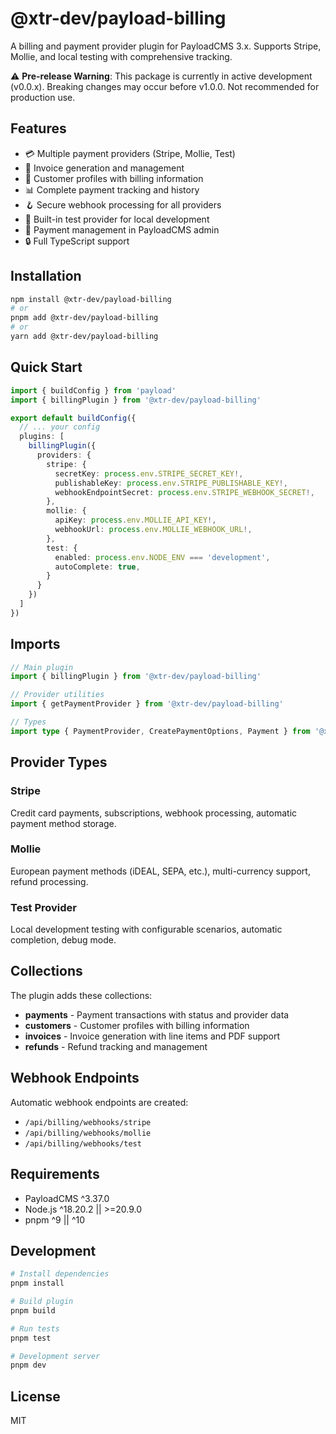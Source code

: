 # @xtr-dev/payload-billing

A billing and payment provider plugin for PayloadCMS 3.x. Supports Stripe, Mollie, and local testing with comprehensive tracking.

⚠️ **Pre-release Warning**: This package is currently in active development (v0.0.x). Breaking changes may occur before v1.0.0. Not recommended for production use.

## Features

- 💳 Multiple payment providers (Stripe, Mollie, Test)
- 🧾 Invoice generation and management
- 👥 Customer profiles with billing information
- 📊 Complete payment tracking and history
- 🪝 Secure webhook processing for all providers
- 🧪 Built-in test provider for local development
- 📱 Payment management in PayloadCMS admin
- 🔒 Full TypeScript support

## Installation

```bash
npm install @xtr-dev/payload-billing
# or
pnpm add @xtr-dev/payload-billing
# or
yarn add @xtr-dev/payload-billing
```

## Quick Start

```typescript
import { buildConfig } from 'payload'
import { billingPlugin } from '@xtr-dev/payload-billing'

export default buildConfig({
  // ... your config
  plugins: [
    billingPlugin({
      providers: {
        stripe: {
          secretKey: process.env.STRIPE_SECRET_KEY!,
          publishableKey: process.env.STRIPE_PUBLISHABLE_KEY!,
          webhookEndpointSecret: process.env.STRIPE_WEBHOOK_SECRET!,
        },
        mollie: {
          apiKey: process.env.MOLLIE_API_KEY!,
          webhookUrl: process.env.MOLLIE_WEBHOOK_URL!,
        },
        test: {
          enabled: process.env.NODE_ENV === 'development',
          autoComplete: true,
        }
      }
    })
  ]
})
```

## Imports

```typescript
// Main plugin
import { billingPlugin } from '@xtr-dev/payload-billing'

// Provider utilities
import { getPaymentProvider } from '@xtr-dev/payload-billing'

// Types
import type { PaymentProvider, CreatePaymentOptions, Payment } from '@xtr-dev/payload-billing'
```

## Provider Types

### Stripe
Credit card payments, subscriptions, webhook processing, automatic payment method storage.

### Mollie
European payment methods (iDEAL, SEPA, etc.), multi-currency support, refund processing.

### Test Provider
Local development testing with configurable scenarios, automatic completion, debug mode.

## Collections

The plugin adds these collections:

- **payments** - Payment transactions with status and provider data
- **customers** - Customer profiles with billing information
- **invoices** - Invoice generation with line items and PDF support
- **refunds** - Refund tracking and management

## Webhook Endpoints

Automatic webhook endpoints are created:
- `/api/billing/webhooks/stripe`
- `/api/billing/webhooks/mollie`
- `/api/billing/webhooks/test`

## Requirements

- PayloadCMS ^3.37.0
- Node.js ^18.20.2 || >=20.9.0
- pnpm ^9 || ^10

## Development

```bash
# Install dependencies
pnpm install

# Build plugin
pnpm build

# Run tests
pnpm test

# Development server
pnpm dev
```

## License

MIT